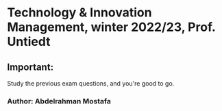 # Technology & Innovation Management, winter 2022/23, Prof. Untiedt

## Important:
Study the previous exam questions, and you're good to go.

### Author: Abdelrahman Mostafa